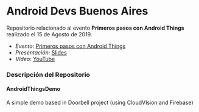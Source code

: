 # Android Devs Buenos Aires

Repositorio relacionado al evento **Primeros pasos con Android Things** realizado el 15 de Agosto de 2019.

 - _Evento:_ [Primeros pasos con Android Things](https://www.meetup.com/es-ES/Android-Devs-Buenos-Aires/events/239573452/)
 - _Presentación:_ [Slides](https://goo.gl/ASdq77)
 - _Video_: [YouTube](https://www.youtube.com/watch?v=XLwYeQ8wokg)

### Descripción del Repositorio
#### AndroidThingsDemo
A simple demo based in Doorbell project (using CloudVIsion and Firebase)
